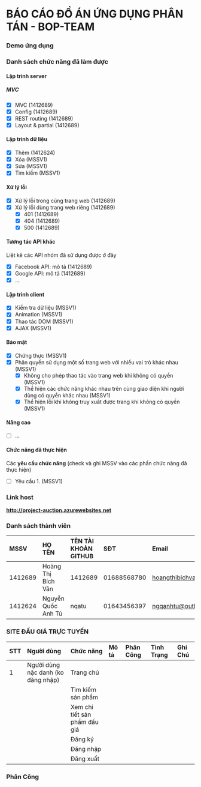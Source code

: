# BÁO CÁO ĐỒ ÁN ỨNG DỤNG PHÂN TÁN - BOP-TEAM

### Demo ứng dụng

### Danh sách chức năng đã làm được


#### Lập trình server
##### MVC
* [x] MVC (1412689)
* [x] Config (1412689)
* [x] REST routing (1412689)
* [x] Layout & partial (1412689)

#### Lập trình dữ liệu
* [x] Thêm (1412624)
* [x] Xóa (MSSV1)
* [x] Sửa (MSSV1)
* [x] Tìm kiếm (MSSV1)

#### Xử lý lỗi
* [x] Xử lý lỗi trong cùng trang web (1412689)
* [x] Xử lý lỗi dùng trang web riêng (1412689)
   * [x] 401 (1412689)
   * [x] 404 (1412689)
   * [x] 500 (1412689)

#### Tương tác API khác
Liệt kê các API nhóm đã sử dụng được ở đây
* [x] Facebook API: mô tả (1412689)
* [x] Google API: mô tả (1412689)
* [x] ...

#### Lập trình client
* [x] Kiểm tra dữ liệu (MSSV1)
* [x] Animation (MSSV1)
* [x] Thao tác DOM (MSSV1)
* [x] AJAX (MSSV1)

#### Bảo mật
* [x] Chứng thực (MSSV1)
* [x] Phân quyền sử dụng một số trang web với nhiều vai trò khác nhau (MSSV1)
   * [x] Không cho phép thao tác vào trang web khi không có quyền (MSSV1)
   * [x] Thể hiện các chức năng khác nhau trên cùng giao diện khi người dùng có quyền khác nhau (MSSV1)
   * [x] Thể hiện lỗi khi không truy xuất được trang khi không có quyền (MSSV1)

#### Nâng cao
* [ ] ...

#### Chức năng đã thực hiện
Các **yêu cầu chức năng** (check và ghi MSSV vào các phần chức năng đã thực hiện)
* [ ] Yêu cầu 1. (MSSV1)


### Link host
**http://project-auction.azurewebsites.net**

### Danh sách thành viên

|   MSSV |           HỌ TÊN                 |  TÊN TÀI KHOẢN GITHUB  |        SĐT         |         Email         |
| :----- | :-------------------------------- |:---------------------- | :----------------- |:-------------------------- |
| 1412689| Hoàng Thị Bích Vân| 1412689| 01688568780 | hoangthibichvan95@gmail.com |
| 1412624| Nguyễn Quốc Anh Tú| nqatu | 01643456397 | ngqanhtu@outlook.com|




### SITE ĐẤU GIÁ TRỰC TUYẾN

|   STT |           Người dùng                 |  Chức năng  |       Mô tả         |         Phân Công         | Tình Trạng| Ghi Chú|
| :----- | :-------------------------------- |:---------------------- | :----------------- |:----------------- | :----------------- |:----------------- |
| 1|Người dùng nặc danh (ko đăng nhập)|Trang chủ|||||
|  ||Tìm kiếm sản phẩm||||||
|  ||Xem chi tiết sản phẩm đấu giá||||||
|  ||Đăng ký||||||
|  ||Đăng nhập||||||
|  ||Đăng xuất||||||







### Phân Công
